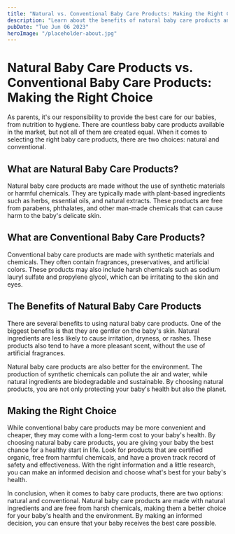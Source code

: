 ```yaml
---
title: "Natural vs. Conventional Baby Care Products: Making the Right Choice"
description: "Learn about the benefits of natural baby care products and why they may be the best choice for your baby&#39;s health. Discover the differences between natural and conventional products and make an informed decision for your family."
pubDate: "Tue Jun 06 2023"
heroImage: "/placeholder-about.jpg"
---
```


# Natural Baby Care Products vs. Conventional Baby Care Products: Making the Right Choice

As parents, it&#39;s our responsibility to provide the best care for our babies, from nutrition to hygiene. There are countless baby care products available in the market, but not all of them are created equal. When it comes to selecting the right baby care products, there are two choices: natural and conventional.

## What are Natural Baby Care Products?

Natural baby care products are made without the use of synthetic materials or harmful chemicals. They are typically made with plant-based ingredients such as herbs, essential oils, and natural extracts. These products are free from parabens, phthalates, and other man-made chemicals that can cause harm to the baby&#39;s delicate skin.

## What are Conventional Baby Care Products?

Conventional baby care products are made with synthetic materials and chemicals. They often contain fragrances, preservatives, and artificial colors. These products may also include harsh chemicals such as sodium lauryl sulfate and propylene glycol, which can be irritating to the skin and eyes.

## The Benefits of Natural Baby Care Products

There are several benefits to using natural baby care products. One of the biggest benefits is that they are gentler on the baby&#39;s skin. Natural ingredients are less likely to cause irritation, dryness, or rashes. These products also tend to have a more pleasant scent, without the use of artificial fragrances.

Natural baby care products are also better for the environment. The production of synthetic chemicals can pollute the air and water, while natural ingredients are biodegradable and sustainable. By choosing natural products, you are not only protecting your baby&#39;s health but also the planet.

## Making the Right Choice

While conventional baby care products may be more convenient and cheaper, they may come with a long-term cost to your baby&#39;s health. By choosing natural baby care products, you are giving your baby the best chance for a healthy start in life. Look for products that are certified organic, free from harmful chemicals, and have a proven track record of safety and effectiveness. With the right information and a little research, you can make an informed decision and choose what&#39;s best for your baby&#39;s health.

In conclusion, when it comes to baby care products, there are two options: natural and conventional. Natural baby care products are made with natural ingredients and are free from harsh chemicals, making them a better choice for your baby&#39;s health and the environment. By making an informed decision, you can ensure that your baby receives the best care possible.